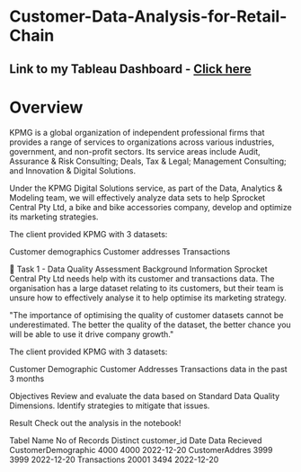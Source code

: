 # Customer-Data-Analysis-for-Retail-Chain

## Link to my Tableau Dashboard - [Click here](https://public.tableau.com/views/SpyrocketKPIdashboard/Summary?:language=en-GB&:display_count=n&:origin=viz_share_link)

# Overview
KPMG is a global organization of independent professional firms that provides a range of services to organizations across various industries, government, and non-profit sectors. Its service areas include Audit, Assurance & Risk Consulting; Deals, Tax & Legal; Management Consulting; and Innovation & Digital Solutions.

Under the KPMG Digital Solutions service, as part of the Data, Analytics & Modeling team, we will effectively analyze data sets to help Sprocket Central Pty Ltd, a bike and bike accessories company, develop and optimize its marketing strategies.

The client provided KPMG with 3 datasets:

Customer demographics
Customer addresses
Transactions

📂 Task 1 - Data Quality Assessment
Background Information
Sprocket Central Pty Ltd needs help with its customer and transactions data. The organisation has a large dataset relating to its customers, but their team is unsure how to effectively analyse it to help optimise its marketing strategy.

"The importance of optimising the quality of customer datasets cannot be underestimated. The better the quality of the dataset, the better chance you will be able to use it drive company growth."

The client provided KPMG with 3 datasets:

Customer Demographic
Customer Addresses
Transactions data in the past 3 months

Objectives
Review and evaluate the data based on Standard Data Quality Dimensions.
Identify strategies to mitigate that issues.

Result
Check out the analysis in the notebook!

Tabel Name	No of Records	Distinct customer_id	Date Data Recieved
CustomerDemographic	4000	4000	2022-12-20
CustomerAddres	3999	3999	2022-12-20
Transactions	20001	3494	2022-12-20
